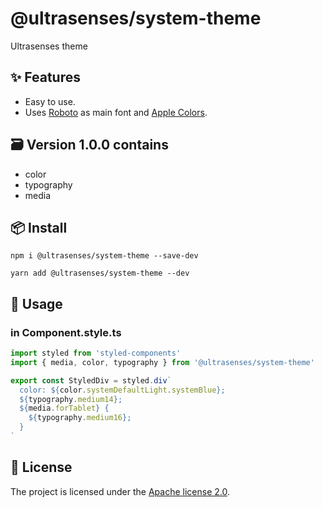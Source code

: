 # @ultrasenses/system-theme

Ultrasenses theme

## ✨ Features

- Easy to use.
- Uses [Roboto](https://fonts.google.com/specimen/Roboto) as main font and [Apple Colors](https://developer.apple.com/design/human-interface-guidelines/ios/visual-design/color/).

## 🗃️ Version 1.0.0 contains

- color
- typography
- media

## 📦 Install

```
npm i @ultrasenses/system-theme --save-dev
```

```
yarn add @ultrasenses/system-theme --dev
```

## 🔨 Usage

### in Component.style.ts

```typescript
import styled from 'styled-components'
import { media, color, typography } from '@ultrasenses/system-theme'

export const StyledDiv = styled.div`
  color: ${color.systemDefaultLight.systemBlue};
  ${typography.medium14};
  ${media.forTablet} {
    ${typography.medium16};
  }
`
```

## 📄 License

The project is licensed under the [Apache license 2.0](https://github.com/ultrasenses/ultrasenses-ui/blob/main/LICENSE).
